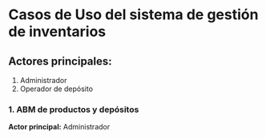 # Casos de Uso del sistema de gestión de inventarios

## Actores principales:
1. Administrador
2. Operador de depósito


### 1. ABM de productos y depósitos
**Actor principal:** Administrador